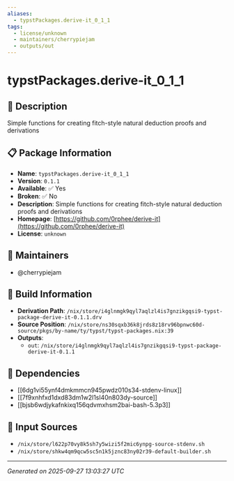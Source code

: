 ```yaml
---
aliases:
  - typstPackages.derive-it_0_1_1
tags:
  - license/unknown
  - maintainers/cherrypiejam
  - outputs/out
---
```


# typstPackages.derive-it_0_1_1

## 📝 Description

Simple functions for creating fitch-style natural deduction proofs and derivations

## 📋 Package Information

- **Name**: `typstPackages.derive-it_0_1_1`
- **Version**: `0.1.1`
- **Available**: ✅ Yes
- **Broken**: ✅ No
- **Description**: Simple functions for creating fitch-style natural deduction proofs and derivations
- **Homepage**: [https://github.com/0rphee/derive-it](https://github.com/0rphee/derive-it)
- **License**: `unknown`
## 👥 Maintainers

- @cherrypiejam


## 🔧 Build Information

- **Derivation Path**: `/nix/store/i4glnmgk9qyl7aqlzl4is7gnzikgqsi9-typst-package-derive-it-0.1.1.drv`
- **Source Position**: `/nix/store/ns30sqxb36k8jrds8z18rv96bpnwc60d-source/pkgs/by-name/ty/typst/typst-packages.nix:39`
- **Outputs**:
  - `out`:  `/nix/store/i4glnmgk9qyl7aqlzl4is7gnzikgqsi9-typst-package-derive-it-0.1.1`

## 🔗 Dependencies

- [[6dg1vi55ynf4dmkmmcn945pwdz010s34-stdenv-linux]]
- [[7f9xnhfxd1dxd83dm1w2l1sl40n803dy-source]]
- [[bjsb6wdjykafnkixq156qdvmxhsm2bai-bash-5.3p3]]

## 📁 Input Sources

- `/nix/store/l622p70vy8k5sh7y5wizi5f2mic6ynpg-source-stdenv.sh`
- `/nix/store/shkw4qm9qcw5sc5n1k5jznc83ny02r39-default-builder.sh`

---
*Generated on 2025-09-27 13:03:27 UTC*
